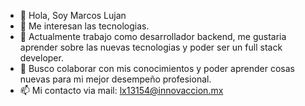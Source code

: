 - 👋 Hola, Soy Marcos Lujan
- 👀 Me interesan las tecnologias.
- 🌱 Actualmente trabajo como desarrollador backend, me gustaria aprender sobre las nuevas tecnologias y poder ser un full stack developer.
- 💞️ Busco colaborar con mis conocimientos y poder aprender cosas nuevas para mi mejor desempeño profesional.
- 📫 Mi contacto via mail: lx13154@innovaccion.mx
